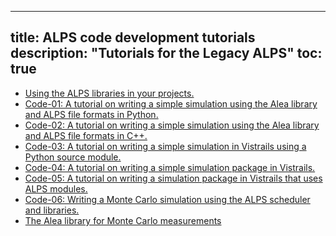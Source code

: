 
---
title: ALPS code development tutorials
description: "Tutorials for the Legacy ALPS"
toc: true
---

- [Using the ALPS libraries in your projects.](usealps)
- [Code-01: A tutorial on writing a simple simulation using the Alea library and ALPS file formats in Python.](code01)
- [Code-02: A tutorial on writing a simple simulation using the Alea library and ALPS file formats in C++.](code02)
- [Code-03: A tutorial on writing a simple simulation in Vistrails using a Python source module.](code03)
- [Code-04: A tutorial on writing a simple simulation package in Vistrails.](code04)
- [Code-05: A tutorial on writing a simulation package in Vistrails that uses ALPS modules.](code05) 
- [Code-06: Writing a Monte Carlo simulation using the ALPS scheduler and libraries.](code06)
- [The Alea library for Monte Carlo measurements](alea)







